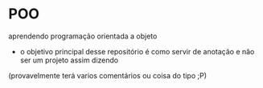 # POO
aprendendo programação orientada a objeto

- o objetivo principal desse repositório é como servir de anotação e não ser um projeto assim dizendo

(provavelmente terá varios comentários ou coisa do tipo ;P)